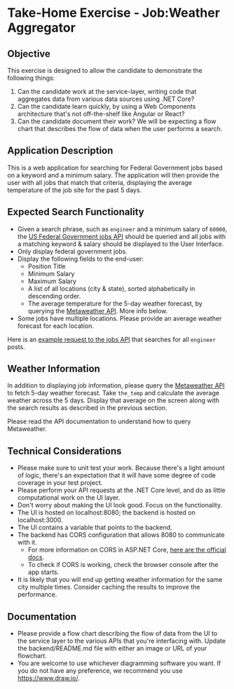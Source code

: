 # Take-Home Exercise - Job:Weather Aggregator

## Objective
This exercise is designed to allow the candidate to demonstrate the following things:

1. Can the candidate work at the service-layer, writing code that aggregates data from various data sources using .NET Core?
2. Can the candidate learn quickly, by using a Web Components architecture that's not off-the-shelf like Angular or React?
3. Can the candidate document their work?  We will be expecting a flow chart that describes the flow of data when the user performs a search.

## Application Description
This is a web application for searching for Federal Government jobs based on a keyword and a minimum salary.  The application will then provide the user with all jobs that match that criteria, displaying the average temperature of the job site for the past 5 days.

## Expected Search Functionality
* Given a search phrase, such as `engineer` and a minimum salary of `60000`, the [US Federal Government jobs API](https://search.gov/developer/jobs.html#using-the-api) should be queried and all jobs with a matching keyword & salary should be displayed to the User Interface.
* Only display federal government jobs.
* Display the following fields to the end-user:
  * Position Title
  * Minimum Salary
  * Maximum Salary
  * A list of all locations (city & state), sorted alphabetically in descending order.
  * The average temperature for the 5-day weather forecast, by querying the [Metaweather API](https://www.metaweather.com/api/).  More info below.
* Some jobs have multiple locations.  Please provide an average weather forecast for each location.

Here is an [example request to the jobs API](https://jobs.search.gov/jobs/search.json?query=engineer&tags=federal) that searches for all `engineer` posts.

## Weather Information
In addition to displaying job information, please query the [Metaweather API](https://www.metaweather.com/api/) to fetch 5-day weather forecast.  Take `the_temp` and calculate the average weather across the 5 days.  Display that average on the screen along with the search results as described in the previous section.

Please read the API documentation to understand how to query Metaweather.

## Technical Considerations

* Please make sure to unit test your work. Because there's a light amount of logic, there's an expectation that it will have some degree of code coverage in your test project.
* Please perform your API requests at the .NET Core level, and do as little computational work on the UI layer.
* Don't worry about making the UI look good.  Focus on the functionality.
* The UI is hosted on localhost:8080; the backend is hosted on localhost:3000.
* The UI contains a variable that points to the backend.
* The backend has CORS configuration that allows 8080 to communicate with it.  
  * For more information on CORS in ASP.NET Core, [here are the official docs](https://docs.microsoft.com/en-us/aspnet/core/security/cors?view=aspnetcore-2.2).
  * To check if CORS is working, check the browser console after the app starts.
* It is likely that you will end up getting weather information for the same city multiple times.  Consider caching the results to improve the performance.

## Documentation
* Please provide a flow chart describing the flow of data from the UI to the service layer to the various APIs that you're interfacing with.  Update the backend/README.md file with either an image or URL of your flowchart.
* You are welcome to use whichever diagramming software you want.  If you do not have any preference, we recommend you use https://www.draw.io/.
